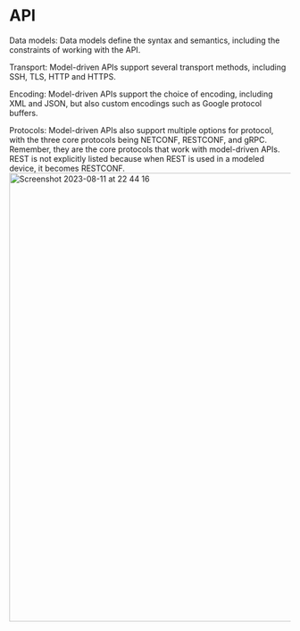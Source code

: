 # API
Data models: Data models define the syntax and semantics, including the constraints of working with the API.

Transport: Model-driven APIs support several transport methods, including SSH, TLS, HTTP and HTTPS.

Encoding: Model-driven APIs support the choice of encoding, including XML and JSON, but also custom encodings such as Google protocol buffers.

Protocols: Model-driven APIs also support multiple options for protocol, with the three core protocols being NETCONF, RESTCONF, and gRPC. Remember, they are the core protocols that work with model-driven APIs. REST is not explicitly listed because when REST is used in a modeled device, it becomes RESTCONF.
<img width="803" alt="Screenshot 2023-08-11 at 22 44 16" src="https://github.com/DariaShantalova/dariashantalova.github.io/assets/34622678/53c79608-fefc-45e9-b9e2-fddbb7389e06">


